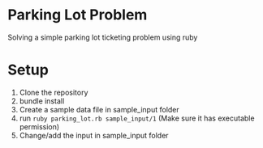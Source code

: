# Parking Lot Problem

Solving a simple parking lot ticketing problem using ruby

# Setup

1) Clone the repository
2) bundle install
3) Create a sample data file in sample_input folder
4) run `ruby parking_lot.rb sample_input/1` (Make sure it has executable permission)
5) Change/add the input in sample_input folder
